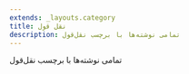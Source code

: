 ```yaml
---
extends: _layouts.category
title: نقل قول
description: تمامی نوشته‌ها با برچسب نقل‌قول
---
```


تمامی نوشته‌ها با برچسب نقل‌قول